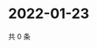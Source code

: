 # 2022-01-23

共 0 条

<!-- BEGIN WEIBO -->
<!-- 最后更新时间 Sun Jan 23 2022 11:15:02 GMT+0800 (China Standard Time) -->

<!-- END WEIBO -->
